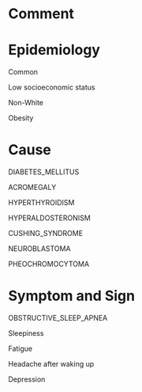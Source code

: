 # Comment

# Epidemiology

Common

Low socioeconomic status

Non-White

Obesity

# Cause

DIABETES_MELLITUS

ACROMEGALY

HYPERTHYROIDISM

HYPERALDOSTERONISM

CUSHING_SYNDROME

NEUROBLASTOMA

PHEOCHROMOCYTOMA

# Symptom and Sign

OBSTRUCTIVE_SLEEP_APNEA

Sleepiness

Fatigue

Headache after waking up

Depression

